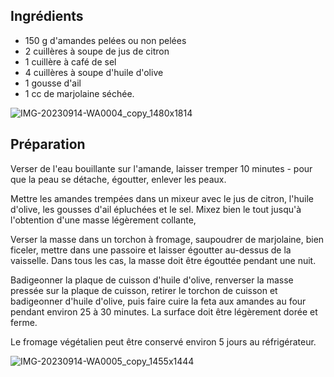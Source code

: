 ## **Ingrédients**

-   150 g d'amandes pelées ou non pelées
-   2 cuillères à soupe de jus de citron
-   1 cuillère à café de sel
-   4 cuillères à soupe d'huile d'olive
-   1 gousse d'ail
-   1 cc de marjolaine séchée.

![IMG-20230914-WA0004_copy_1480x1814](https://ramiboutas.s3.amazonaws.com/khadija/media/images/IMG-20230914-WA0004_copy_1480x1814.width-800.jpg)

## Préparation

Verser de l'eau bouillante sur l'amande, laisser tremper 10 minutes - pour que la peau se détache, égoutter, enlever les peaux.

Mettre les amandes trempées dans un mixeur avec le jus de citron, l'huile d'olive, les gousses d'ail épluchées et le sel. Mixez bien le tout jusqu'à l'obtention d'une masse légèrement collante,

Verser la masse dans un torchon à fromage, saupoudrer de marjolaine, bien ficeler, mettre dans une passoire et laisser égoutter au-dessus de la vaisselle. Dans tous les cas, la masse doit être égouttée pendant une nuit.

Badigeonner la plaque de cuisson d'huile d'olive, renverser la masse pressée sur la plaque de cuisson, retirer le torchon de cuisson et badigeonner d'huile d'olive, puis faire cuire la feta aux amandes au four pendant environ 25 à 30 minutes. La surface doit être légèrement dorée et ferme.

Le fromage végétalien peut être conservé environ 5 jours au réfrigérateur.

![IMG-20230914-WA0005_copy_1455x1444](https://ramiboutas.s3.amazonaws.com/khadija/media/images/IMG-20230914-WA0005_copy_1455x1444.width-800.jpg)
